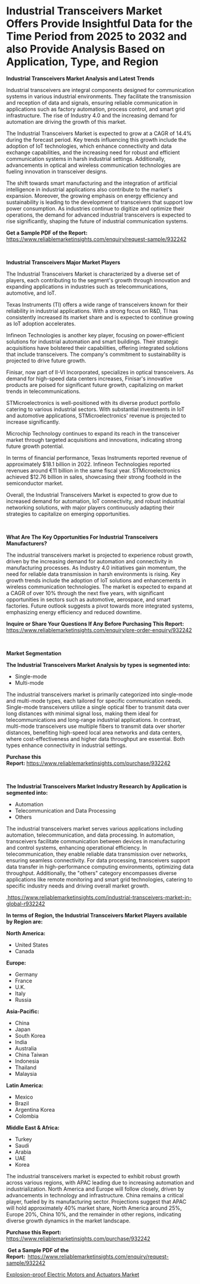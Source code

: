 <p><h1>Industrial Transceivers Market Offers Provide Insightful Data for the Time Period from 2025 to 2032 and also Provide Analysis Based on Application, Type, and Region</h1></p><p><strong>Industrial Transceivers Market Analysis and Latest Trends</strong></p>
<p><p>Industrial transceivers are integral components designed for communication systems in various industrial environments. They facilitate the transmission and reception of data and signals, ensuring reliable communication in applications such as factory automation, process control, and smart grid infrastructure. The rise of Industry 4.0 and the increasing demand for automation are driving the growth of this market.</p><p>The Industrial Transceivers Market is expected to grow at a CAGR of 14.4% during the forecast period. Key trends influencing this growth include the adoption of IoT technologies, which enhance connectivity and data exchange capabilities, and the increasing need for robust and efficient communication systems in harsh industrial settings. Additionally, advancements in optical and wireless communication technologies are fueling innovation in transceiver designs.</p><p>The shift towards smart manufacturing and the integration of artificial intelligence in industrial applications also contribute to the market's expansion. Moreover, the growing emphasis on energy efficiency and sustainability is leading to the development of transceivers that support low power consumption. As industries continue to digitize and optimize their operations, the demand for advanced industrial transceivers is expected to rise significantly, shaping the future of industrial communication systems.</p></p>
<p><strong>Get a Sample PDF of the Report:&nbsp;</strong> <a href="https://www.reliablemarketinsights.com/enquiry/request-sample/932242?utm_campaign=3268&utm_medium=2&utm_source=Github&utm_content=ia&utm_term=21032025&utm_id=industrial-transceivers">https://www.reliablemarketinsights.com/enquiry/request-sample/932242</a></p>
<p>&nbsp;</p>
<p><strong>Industrial Transceivers Major Market Players</strong></p>
<p><p>The Industrial Transceivers Market is characterized by a diverse set of players, each contributing to the segment's growth through innovation and expanding applications in industries such as telecommunications, automotive, and IoT.</p><p>Texas Instruments (TI) offers a wide range of transceivers known for their reliability in industrial applications. With a strong focus on R&D, TI has consistently increased its market share and is expected to continue growing as IoT adoption accelerates.</p><p>Infineon Technologies is another key player, focusing on power-efficient solutions for industrial automation and smart buildings. Their strategic acquisitions have bolstered their capabilities, offering integrated solutions that include transceivers. The company's commitment to sustainability is projected to drive future growth.</p><p>Finisar, now part of II-VI Incorporated, specializes in optical transceivers. As demand for high-speed data centers increases, Finisar's innovative products are poised for significant future growth, capitalizing on market trends in telecommunications.</p><p>STMicroelectronics is well-positioned with its diverse product portfolio catering to various industrial sectors. With substantial investments in IoT and automotive applications, STMicroelectronics' revenue is projected to increase significantly.</p><p>Microchip Technology continues to expand its reach in the transceiver market through targeted acquisitions and innovations, indicating strong future growth potential.</p><p>In terms of financial performance, Texas Instruments reported revenue of approximately $18.1 billion in 2022. Infineon Technologies reported revenues around €11 billion in the same fiscal year. STMicroelectronics achieved $12.76 billion in sales, showcasing their strong foothold in the semiconductor market.</p><p>Overall, the Industrial Transceivers Market is expected to grow due to increased demand for automation, IoT connectivity, and robust industrial networking solutions, with major players continuously adapting their strategies to capitalize on emerging opportunities.</p></p>
<p>&nbsp;</p>
<p><strong>What Are The Key Opportunities For Industrial Transceivers Manufacturers?</strong></p>
<p><p>The industrial transceivers market is projected to experience robust growth, driven by the increasing demand for automation and connectivity in manufacturing processes. As Industry 4.0 initiatives gain momentum, the need for reliable data transmission in harsh environments is rising. Key growth trends include the adoption of IoT solutions and enhancements in wireless communication technologies. The market is expected to expand at a CAGR of over 10% through the next five years, with significant opportunities in sectors such as automotive, aerospace, and smart factories. Future outlook suggests a pivot towards more integrated systems, emphasizing energy efficiency and reduced downtime.</p></p>
<p><strong>Inquire or Share Your Questions If Any Before Purchasing This Report:</strong> <a href="https://www.reliablemarketinsights.com/enquiry/pre-order-enquiry/932242?utm_campaign=3268&utm_medium=2&utm_source=Github&utm_content=ia&utm_term=21032025&utm_id=industrial-transceivers">https://www.reliablemarketinsights.com/enquiry/pre-order-enquiry/932242</a></p>
<p>&nbsp;</p>
<p><strong>Market Segmentation</strong></p>
<p><strong>The Industrial Transceivers Market Analysis by types is segmented into:</strong></p>
<p><ul><li>Single-mode</li><li>Multi-mode</li></ul></p>
<p><p>The industrial transceivers market is primarily categorized into single-mode and multi-mode types, each tailored for specific communication needs. Single-mode transceivers utilize a single optical fiber to transmit data over long distances with minimal signal loss, making them ideal for telecommunications and long-range industrial applications. In contrast, multi-mode transceivers use multiple fibers to transmit data over shorter distances, benefiting high-speed local area networks and data centers, where cost-effectiveness and higher data throughput are essential. Both types enhance connectivity in industrial settings.</p></p>
<p><strong>Purchase this Report:&nbsp;</strong><a href="https://www.reliablemarketinsights.com/purchase/932242?utm_campaign=3268&utm_medium=2&utm_source=Github&utm_content=ia&utm_term=21032025&utm_id=industrial-transceivers">https://www.reliablemarketinsights.com/purchase/932242</a></p>
<p>&nbsp;</p>
<p><strong>The Industrial Transceivers Market Industry Research by Application is segmented into:</strong></p>
<p><ul><li>Automation</li><li>Telecommunication and Data Processing</li><li>Others</li></ul></p>
<p><p>The industrial transceivers market serves various applications including automation, telecommunication, and data processing. In automation, transceivers facilitate communication between devices in manufacturing and control systems, enhancing operational efficiency. In telecommunication, they enable reliable data transmission over networks, ensuring seamless connectivity. For data processing, transceivers support data transfer in high-performance computing environments, optimizing data throughput. Additionally, the "others" category encompasses diverse applications like remote monitoring and smart grid technologies, catering to specific industry needs and driving overall market growth.</p></p>
<p><a href="https://www.reliablemarketinsights.com/industrial-transceivers-market-in-global-r932242?utm_campaign=3268&utm_medium=2&utm_source=Github&utm_content=ia&utm_term=21032025&utm_id=industrial-transceivers">&nbsp;https://www.reliablemarketinsights.com/industrial-transceivers-market-in-global-r932242</a></p>
<p><strong>In terms of Region, the Industrial Transceivers Market Players available by Region are:</strong></p>
<p>
    <p> <strong> North America: </strong>
        <ul>
            <li>United States</li>
            <li>Canada</li>
        </ul>
        </p> 
    <p> <strong> Europe: </strong>
        <ul>
            <li>Germany</li>
            <li>France</li>
            <li>U.K.</li>
            <li>Italy</li>
            <li>Russia</li>
        </ul>
        </p> 
    <p> <strong> Asia-Pacific: </strong>
        <ul>
            <li>China</li>
            <li>Japan</li>
            <li>South Korea</li>
            <li>India</li>
            <li>Australia</li>
            <li>China Taiwan</li>
            <li>Indonesia</li>
            <li>Thailand</li>
            <li>Malaysia</li>
        </ul>
        </p> 
    <p> <strong> Latin America: </strong>
        <ul>
            <li>Mexico</li>
            <li>Brazil</li>
            <li>Argentina Korea</li>
            <li>Colombia</li>
        </ul>
        </p> 
    <p> <strong> Middle East & Africa: </strong>
        <ul>
            <li>Turkey</li>
            <li>Saudi</li>
            <li>Arabia</li>
            <li>UAE</li>
            <li>Korea</li>
        </ul>
    </p>
    </p>
<p><p>The industrial transceivers market is expected to exhibit robust growth across various regions, with APAC leading due to increasing automation and industrialization. North America and Europe will follow closely, driven by advancements in technology and infrastructure. China remains a critical player, fueled by its manufacturing sector. Projections suggest that APAC will hold approximately 40% market share, North America around 25%, Europe 20%, China 10%, and the remainder in other regions, indicating diverse growth dynamics in the market landscape.</p></p>
<p><strong>Purchase this Report: </strong><a href="https://www.reliablemarketinsights.com/purchase/932242?utm_campaign=3268&utm_medium=2&utm_source=Github&utm_content=ia&utm_term=21032025&utm_id=industrial-transceivers">https://www.reliablemarketinsights.com/purchase/932242</a></p>
<p>&nbsp;<strong>Get a Sample PDF of the Report:&nbsp;&nbsp;</strong><a href="https://www.reliablemarketinsights.com/enquiry/request-sample/932242?utm_campaign=3268&utm_medium=2&utm_source=Github&utm_content=ia&utm_term=21032025&utm_id=industrial-transceivers">https://www.reliablemarketinsights.com/enquiry/request-sample/932242</a></p>
<p><strong></strong></p>
<p><p><a href="https://github.com/ijffseandy/Market-Research-Report-List-1/blob/main/explosion-proof-electric-motors-and-actuators-market.md?utm_campaign=3268&utm_medium=2&utm_source=Github&utm_content=ia&utm_term=21032025&utm_id=industrial-transceivers">Explosion-proof Electric Motors and Actuators Market</a></p></p>